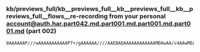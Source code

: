 ### kb/previews_full/kb__previews_full__kb__previews_full__kb__previews_full__flows__re-recording from your personal account@auth.har.part042.md.part001.md.part001.md.part001.md (part 002)

```md
0AAAAAAP///wAAAAAAAAAAAP7+/gAAAAAA////AAEBAQAAAAAAAAAAAAMDAwAA/v4AAwMEAAIAAgAEAwIA/v7+AP8B/wD+/wAAAwEBAP7+/gACAQAAAAAAAAMCAgAAAP8AAgEBAP///wABAQEAAwMDAAEA/wABAQAA/f39
```

```
